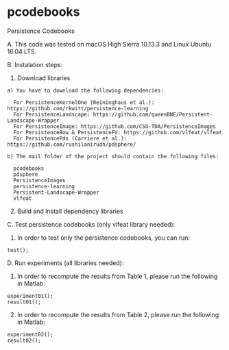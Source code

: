 # pcodebooks
Persistence Codebooks

A. This code was tested on macOS High Sierra 10.13.3 and Linux Ubuntu 16.04 LTS.

B. Instalation steps:

  1. Download libraries

    a) You have to download the following dependencies:

      For PersistenceKernelOne (Reininghaus et al.): https://github.com/rkwitt/persistence-learning
      For PersistenceLandscape: https://github.com/queenBNE/Persistent-Landscape-Wrapper
      For PersistenceImage: https://github.com/CSU-TDA/PersistenceImages
      For PersistenceBow & PersistenceFV: https://github.com/vlfeat/vlfeat
      For PersistencePds (Carriere et al.): https://github.com/rushilanirudh/pdsphere/

    b) The mail folder of the project should contain the following files:

      pcodebooks
      pdsphere
      PersistenceImages
      persistence-learning
      Persistent-Landscape-Wrapper
      vlfeat

  2. Build and install dependency libraries

C. Test persistence codebooks (only vlfeat library needed):

  1. In order to test only the persistence codebooks, you can run:

    test();

D. Run experiments (all libraries needed):

  1. In order to recompute the results from Table 1, please run the following in Matlab:

    experiment01();
    result01();

  2. In order to recompute the results from Table 2, please run the following in Matlab:

    experiment02();
    result02();
